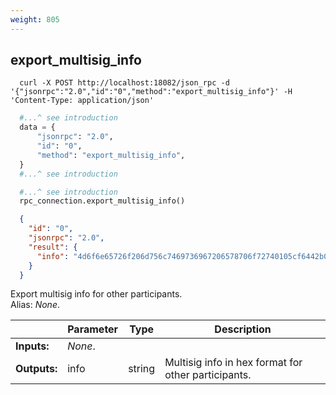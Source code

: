 ```yaml
---
weight: 805
---
```


## **export_multisig_info**

```shell
  curl -X POST http://localhost:18082/json_rpc -d '{"jsonrpc":"2.0","id":"0","method":"export_multisig_info"}' -H 'Content-Type: application/json'
```
```python
  #...^ see introduction
  data = {
      "jsonrpc": "2.0",
      "id": "0",
      "method": "export_multisig_info",
  }
  #...^ see introduction
```
```py
  #...^ see introduction
  rpc_connection.export_multisig_info()
```
```json
  {
    "id": "0",
    "jsonrpc": "2.0",
    "result": {
      "info": "4d6f6e65726f206d756c7469736967206578706f72740105cf6442b09b75f5eca9d846771fe1a879c9a97ab0553ffbcec64b1148eb7832b51e7898d7944c41cee000415c5a98f4f80dc0efdae379a98805bb6eacae743446f6f421cd03e129eb5b27d6e3b73eb6929201507c1ae706c1a9ecd26ac8601932415b0b6f49cbbfd712e47d01262c59980a8f9a8be776f2bf585f1477a6df63d6364614d941ecfdcb6e958a390eb9aa7c87f056673d73bc7c5f0ab1f74a682e902e48a3322c0413bb7f6fd67404f13fb8e313f70a0ce568c853206751a334ef490068d3c8ca0e"
    }
  }
```
Export multisig info for other participants.  
Alias: *None*.  

|             | Parameter | Type   | Description
| ---         | ---       | ---    | ---
|**Inputs:**  | *None*.   |        | 
|**Outputs:** | info      | string | Multisig info in hex format for other participants.